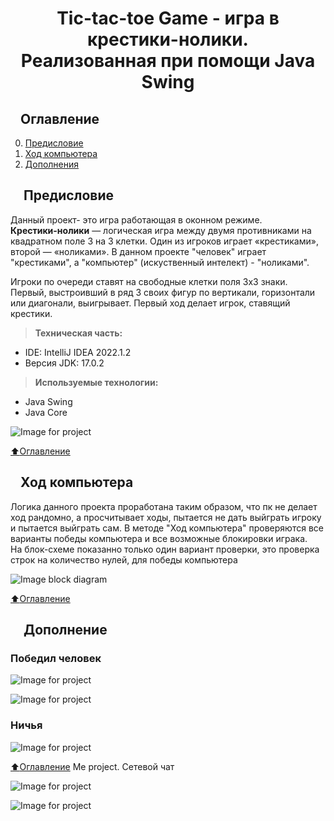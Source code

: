 <h1 align="center">Tic-tac-toe Game - игра в крестики-нолики. <br> Реализованная при помощи Java Swing </h1>
<h2 dir="auto"><a id="user-content-оглавление" class="anchor" aria-hidden="true" href="#оглавление"><svg class="octicon octicon-link" viewBox="0 0 16 16" version="1.1" width="16" height="16" aria-hidden="true"></svg></a>Оглавление</h2>
<ol start="0" dir="auto">
<li><a href="#предисловие">Предисловие</a></li>
<li><a href="ход_компьютера">Ход компьютера</a></li>
<li><a href="#дополнение">Дополнения</a></li>
</ol>

<h2 dir="auto"><a id="предисловие" class="anchor" aria-hidden="true" href="#предисловие"><svg class="octicon octicon-link" viewBox="0 0 16 16" version="1.1" width="16" height="16" aria-hidden="true"></svg></a>
Предисловие</h2>
<p> Данный проект- это игра работающая в оконном режиме. <br> <b>Крестики-нолики</b> — логическая игра между двумя противниками на квадратном поле 3 на 3 клетки.
Один из игроков играет «крестиками», второй — «ноликами». В данном проекте "человек" играет "крестиками", а "компьютер" (искуственный интелект) - "ноликами". <br>

Игроки по очереди ставят на свободные клетки поля 3х3 знаки. Первый, выстроивший в ряд 3 своих фигур по вертикали, горизонтали или диагонали, выигрывает. 
Первый ход делает игрок, ставящий крестики.</p>
<blockquote>
 <p dir="auto"><b>Техническая часть:</b></p>
</blockquote>

<ul>
<li>IDE: IntelliJ IDEA 2022.1.2</li>
<li>Версия JDK: 17.0.2</li>
</ul>

<blockquote>
 <p dir="auto"><b>Используемые технологии:</b></p>
</blockquote>

<ul>
<li>Java Swing</li>
<li>Java Core</li>
</ul>

![Image for project](https://github.com/OlKomar35/tic-tac-toe_game/blob/master/image_for_project/ai_won.gif)

<a href="#оглавление"><g-emoji class="g-emoji" alias="arrow_up" fallback-src="https://github.githubassets.com/images/icons/emoji/unicode/2b06.png">⬆️</g-emoji>Оглавление</a>

<h2 dir="auto"><a id="ход_компьютера" class="anchor" aria-hidden="true" href="#предисловие"><svg class="octicon octicon-link" viewBox="0 0 16 16" version="1.1" width="16" height="16" aria-hidden="true"></svg></a>Ход компьютера</h2>

<p>   Логика данного проекта проработана таким образом, что пк не делает ход рандомно, а просчитывает ходы, пытается не дать выйграть игроку и пытается выйграть сам. 
В методе "Ход компьютера" проверяются все варианты победы компьютера и все возможные блокировки играка.<br> На блок-схеме показанно только один вариант проверки, это проверка строк на количество нулей, для победы компьютера</p>

![Image block diagram](https://github.com/OlKomar35/tic-tac-toe_game/blob/master/image_for_project/%D0%B1%D0%BB%D0%BE%D0%BA_%D1%81%D1%85%D0%B5%D0%BC%D0%B0.jpeg)

<a href="#оглавление"><g-emoji class="g-emoji" alias="arrow_up" fallback-src="https://github.githubassets.com/images/icons/emoji/unicode/2b06.png">⬆️</g-emoji>Оглавление</a>

<h2 dir="auto"><a id="дополнение" class="anchor" aria-hidden="true" href="#дополнение"><svg class="octicon octicon-link" viewBox="0 0 16 16" version="1.1" width="16" height="16" aria-hidden="true"></svg></a>
Дополнение</h2>

<h3>Победил человек</h3>

![Image for project](https://github.com/OlKomar35/tic-tac-toe_game/blob/master/image_for_project/screen1.jpg)

![Image for project](https://github.com/OlKomar35/tic-tac-toe_game/blob/master/image_for_project/person_won.gif)

<h3>Ничья</h3>

![Image for project](https://github.com/OlKomar35/tic-tac-toe_game/blob/master/image_for_project/nobody_won.gif)

<a href="#оглавление"><g-emoji class="g-emoji" alias="arrow_up" fallback-src="https://github.githubassets.com/images/icons/emoji/unicode/2b06.png">⬆️</g-emoji>Оглавление</a>
Me project. Сетевой чат

![Image for project](https://github.com/OlKomar35/ChatWindow/blob/master/src/main/resources/image_project/chat1.jpg)

![Image for project](https://github.com/OlKomar35/ChatWindow/blob/master/src/main/resources/image_project/chat2.jpg)
